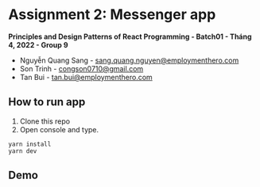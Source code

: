 # Assignment 2: Messenger app

**Principles and Design Patterns of React Programming - Batch01 - Tháng 4, 2022 - Group 9**
- Nguyễn Quang Sang - sang.quang.nguyen@employmenthero.com
- Son Trinh - congson0710@gmail.com
- Tan Bui - tan.bui@employmenthero.com

## How to run app
1. Clone this repo
2. Open console and type.
```
yarn install
yarn dev
```

## Demo
